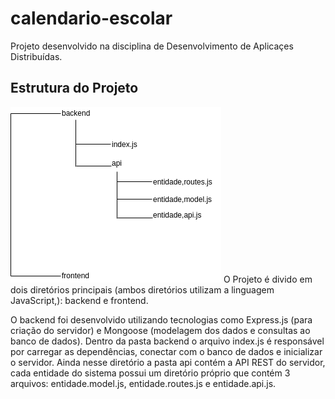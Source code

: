 # calendario-escolar

Projeto desenvolvido na disciplina de Desenvolvimento de Aplicaçes Distribuídas.


## Estrutura do Projeto
![](images/diretorios.png)
O Projeto é divido em dois diretórios principais (ambos diretórios utilizam a linguagem JavaScript,): backend e frontend.

O backend foi desenvolvido utilizando tecnologias como Express.js (para criação do servidor) e Mongoose (modelagem dos dados e consultas ao banco de dados). Dentro da pasta backend o arquivo index.js é responsável por carregar as dependências, conectar com o banco de dados e inicializar o servidor. Ainda nesse diretório a pasta api contém a API REST do servidor, cada entidade do sistema possui um diretório próprio que contém 3 arquivos: entidade.model.js, entidade.routes.js e entidade.api.js.
